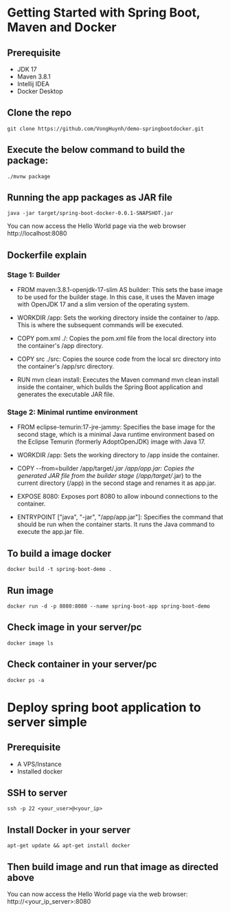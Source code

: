 # Getting Started with Spring Boot, Maven and Docker

## Prerequisite

- JDK 17
- Maven 3.8.1
- Intellij IDEA
- Docker Desktop


## Clone the repo

```
git clone https://github.com/VongHuynh/demo-springbootdocker.git
```


## Execute the below command to build the package:

```
./mvnw package
```

## Running the app packages as JAR file


```
java -jar target/spring-boot-docker-0.0.1-SNAPSHOT.jar 
```

You can now access the Hello World page via the web browser  http://localhost:8080



## Dockerfile explain
### Stage 1: Builder
- FROM maven:3.8.1-openjdk-17-slim AS builder: This sets the base image to be used for the builder stage. In this case, it uses the Maven image with OpenJDK 17 and a slim version of the operating system.

- WORKDIR /app: Sets the working directory inside the container to /app. This is where the subsequent commands will be executed.

- COPY pom.xml ./: Copies the pom.xml file from the local directory into the container's /app directory.

- COPY src ./src: Copies the source code from the local src directory into the container's /app/src directory.

- RUN mvn clean install: Executes the Maven command mvn clean install inside the container, which builds the Spring Boot application and generates the executable JAR file.


### Stage 2: Minimal runtime environment
- FROM eclipse-temurin:17-jre-jammy: Specifies the base image for the second stage, which is a minimal Java runtime environment based on the Eclipse Temurin (formerly AdoptOpenJDK) image with Java 17.

- WORKDIR /app: Sets the working directory to /app inside the container.

- COPY --from=builder /app/target/*.jar /app/app.jar: Copies the generated JAR file from the builder stage (/app/target/*.jar) to the current directory (/app) in the second stage and renames it as app.jar.

- EXPOSE 8080: Exposes port 8080 to allow inbound connections to the container.

- ENTRYPOINT ["java", "-jar", "/app/app.jar"]: Specifies the command that should be run when the container starts. It runs the Java command to execute the app.jar file.


## To build a image docker
```
docker build -t spring-boot-demo .
```

## Run image 
```
docker run -d -p 8080:8080 --name spring-boot-app spring-boot-demo
```
## Check image in your server/pc
```
docker image ls
```
## Check container in your server/pc

```
docker ps -a
```

# Deploy spring boot application to server simple
## Prerequisite
- A VPS/Instance
- Installed docker

## SSH to server
```
ssh -p 22 <your_user>@<your_ip>
```
## Install Docker in your server
```
apt-get update && apt-get install docker
```
## Then build image and run that image as directed above
You can now access the Hello World page via the web browser:  http://<your_ip_server>:8080
